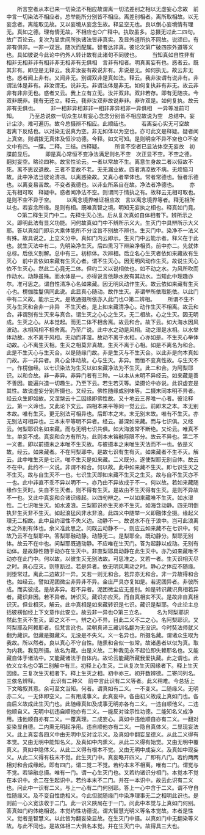 <!-- { "loadSidebar": true } -->
　　所言空者从本已来一切染法不相应故谓离一切法差别之相以无虚妄心念故　前中言一切染法不相应者。总举能所分别皆不相应。离差别相者。离所取相故。以无妄念者。离能取见故。又以妄境从妄念生故。释显空无也。良以倒心妄境情有理无。真如之德。理有情无故。不相应也○广释中。执取虽多。总摄无过此二四句。故广百论云。复次为显世间所执诸法皆非真实。及显外道所执不同故。说颂曰。有非有俱非。一非一双泯。随次而配属。智者达非真。彼论次第广破四宗外道等义也。具如彼说今此论中约外人转计故有此诸句不同彼也。
　　当知真如自性非有相非无相非非有相非非无相非有无俱相　言非有相者。明真离妄有也。惑者云。既其非有。即应是无释云。我非汝妄有故说非有。非说是无。如何执无。故云非无也。惑者闻上非有。又闻非无。别谓双非是真如法。释云。我非汝谓有说非有。非谓法体是非有。非汝谓无。说非无。非谓法体是非无。如何复执非有非无。故云非非有非非无也。惑者又云。我上立有立无。汝并双非。双非若存。即有无随丧。今双非既非。我有无还立。释云。我非汝双非故说非非。非许双是。如何复执。故云非有无俱也。
　　非一相非异相非非一相非非异相非一异俱相　一异等准前可知。
　　乃至总说依一切众生以有妄心念念分别皆不相应故说为空　总结中。妄计尘沙。难可遍历。故今总摄辨不相应。此顺结也。
　　若离妄心实无可空故　若离下反结也。以对染无说真为空。非无如体以为空也。亦可此文是释疑。疑者闻上真空。则谓拨无真体及恒沙功德。今释。如文可知。是则明空不异不空也○不空文中有四。一牒。二释。三结。四释疑。
　　所言不空者已显法体空无妄故　初牒前显后。
　　即是真心常恒不变净法满足则名不空　次正显不空。不空之德。翻对妄空。略论四种。故宝性论云。一者以常故不生。离意生身故二者以恒故不死。离不思议退故。三者不变故不老。无无漏业故。四者清凉故不病。无烦恼习故。此中净法当彼论清凉。以离惑染故。又真心者举体也。常者常德也。恒者乐德也。以离变易苦故。不变者我德也。以非业所系自在故。净法者净德也。
　　亦无有相可取　释疑中。惑者闻净法不空。则谓同于情执之有。故释云无相可取也。是则不空不异于空。
　　以离念境界唯证相应故　言以离念境界等者。释无相所以也。若妄念所缘。是则有相。既唯真智之境。明知无妄执之相也。释真如门竟。
　　○第二释生灭门中二。先释生灭心法。后从复次真如自体相者下。辨所示之义。即明此法有显义功能。问何故真如门中不辨所示义大。生灭门中具辨所示大义耶。答以真如门即示大乘体能所不分诠旨不别故不辨也。生灭门中。染净不一法义有殊。故具说之。上立义分中。真如门内云即示。生灭门中云能示者。释义在于此也。就生灭法中有二。先明染净生灭。后四熏习下辨染净相资。前中亦二。先就体总标。后依义别解。总中有三。初标体。次辨相。后立名心生灭者依如来藏故有生灭心　前中言依如来藏有生灭心者。谓不生灭心。因无明风动作生灭。故说生灭心依不生灭心。然此二心竟无二体。但约二义以说相依也。如不动之水。为风所吹而作动水。动静虽殊。而水体是一。亦得说言依静水故有其动水。当知此中理趣亦尔。准可思之。谓自性清净心名如来藏。因无明风动作生灭。故云依如来藏有生灭心也。楞伽胜鬘俱同此说。此显真心随动。故作生灭。非谓举所依取能依。以此门中有二义故。能示三大。是故通摄所依亦入此门也○第二辨相。
　　所谓不生不灭与生灭和合非一非异　不生灭者。是上如来藏清净心。动作生灭不相离。故云和合。非谓别有生灭来与真合。谓生灭之心心之生灭。无二相故。心之生灭。因无明成。生灭之心。从本觉起。而无二体不相舍离。故云和合。故下云。如大海水因风波动。水相风相不相舍离。乃至广说。此中水之动是风相。动之湿是水相。以水举体动故。水不离于风相。无动而非湿。故动不离于水相。心亦如是。不生灭心举体动故。心不离生灭相。生灭之相莫非真故。生灭不离于心相。如是不离名为和合。此是不生灭心与生灭合。以是随缘门故。非是生灭与不生灭合。以此非是向本真如门故。非一非异者。真心全体动故。心与生灭。非异。而恒不变真性故。与生灭不一。作楞伽经。以七识染法为生灭以如来藏净法为不生灭。此二和合。为阿梨耶识。以和合故。非一非异。非异门者有三种。一以本从末明不异经云。如来藏是善不善因。能遍兴造一切趣生。乃至下云。若生若灭等。梁摄论中亦说。此识虚妄是其性。故说虚妄分别所摄也。又经云。佛性随缘成别味等。二摄末同本明不异者。经云众生即如故。又涅槃云十二因缘即佛性故。又十地云三界唯一心者。彼论释云。第一义谛也。又此论下文云。四相本来平等同一觉云云。前即末之本。本无别本故。唯有生灭。更无别法可相异也。后即本之末。末无别末故。唯有不生灭。亦无别法可相异也。三本末平等明不异者。经云。甚深如来藏。而与七识俱。又经云。何梨耶识名如来藏。而与无明七识共俱。如大海波常不断绝。又论云。唯真不生。单妄不成。真妄和合方有所为。此则本末镕融际限不分。故云不异也。第二不一义者。即以前摄末之本唯不生灭故。与彼摄本之末唯生灭法而不一也。依是义故。经云。如来藏者。不在阿梨耶中。是故七识有生有灭。如来藏者不生不灭。解云。此中唯生灭是七识。唯不生灭是如来藏。二义既分。遂使梨耶无别自体。故云不在中。此约不一义说。非谓不和合。何以故。此中如来藏不生灭。即七识生灭之不生灭。故与自生灭不一也。七识生灭即如来藏不生灭之生灭。故与自不生灭亦不一也。此中非直不乖不异以明不一。亦乃由不异故成于不一。何以故。若如来藏随缘作生灭时。失自不生灭者。则不得有生灭。是故由不生灭得有生灭。是则不异故不一也。又此中真妄和合诸识缘起。以四句辨之。一以如来藏唯不生灭。如水湿性。二七识唯生灭。如水波浪。三梨耶识亦生灭亦不生灭。如海含动静。四无明倒执非生灭非不生灭。如起浪猛风非水非浪。此四义中随举一义即融体全摄。缘起义理无二相故。此中且约湿性不失义边。动静不一。故说水不在于浪中。岂可此浪离水之外别有体也。余义准此思之。问既云动静不一。则应云如来藏不在七识中。何故乃云不在梨耶中。答梨耶融动静。动静无二。是梨耶全。既动静分。梨耶无别体。故云不在中也。问梨耶既通动静。不应唯在生灭门。答为起静以成动。无别有动体。是故静性随于动亦在生灭中。非直梨耶具动静在此生灭中。亦乃如来藏唯不动亦在此门中。何以故。以彼生灭无别法故。可思准之。又若一者。生灭识相灭尽之时。真心应灭。则堕断过。若是异者。依无明风熏动之时。静心之体应不随缘。则堕常过。离此二边故非一异。又若一则无和合。若异亦无和合。非一异故得和合也。如经云。譬如泥团微尘非异非不异。金庄严具亦复如是。若泥团异者。非彼所成。而实彼成。是故非异。若不异者。泥团微尘应无差别。如是转识藏识真相若异者。藏识非因。若不异者。转识灭。藏识亦应灭。而自真相实不灭。是故非自真相识灭。但业相灭。解云。此中真相是如来藏转识是七识。藏识是梨耶。今此论主总括彼楞伽经上下文意作此安立。故云非一异也○第三立名。
　　名为阿梨耶识　然此生灭不生灭。即之义不一。辨之心不异。目此二义不二之心。名阿梨耶识。又阿梨耶及阿赖耶者。但梵言讹也。梁朝真谛三藏训名翻为无没识。今时奘法师就义翻为藏识。但藏是摄藏义。无没是不失义。义一名异也。所摄名藏。谓诸众生取为我故。所以然者。良以真心不守自性。随熏和合似一似常。故诸愚者以似为真。取为内我。我见所摄。故名为藏。由是义故。二种我见永不起位即失赖耶名也。又能藏自体于诸法中。又能藏诸法于自体内。故论云能藏所藏我爱执藏。此之谓也。此依义立名也○第二别解中有三。初释上心生灭。二从复次生灭因缘者下。释上生灭因缘。三复次生灭相者下。释上生灭之相。初中亦三。初开数辨德。二寄问列名。三依名辨释。
　　此识有二种义　前中言此识有二义等者。此义稍难。今总括上下文略叙其意。余可至文当知。何者。谓真如有二义。一不变义。二随缘义。无明亦二义。一无体即空义。二有用成事义。此真妄中。各由初义故成上真如门也。各由后义故成此生灭门也。此随缘真如及成事无明亦各有二义。一违自顺他义。二违他顺自义。无明中初违自顺他亦有二义。一能反对诠示性功德。二能知名义成净用。违他顺自亦有二义。一覆真理。二成妄心。真如中违他顺自亦有二义。一翻对妄染显自德。二内熏无明起净用。违自顺他亦有二义。一隐自真体义。二显现妄法义。此上真妄各四义中由无明中反对诠示义。及真如中翻妄显德义。从此二义得有本觉。又由无明中能知名义。及真如中内熏义。从此二义得有始觉。又由无明中覆真义。真如中隐体义。从此二义得有根本不觉。又由无明中成妄义。及真如中现妄义。从此二义得有枝末不觉。此生灭门中。真妄略开四义。广即有八门。若约两两相对和合成缘起。即有四门。谓二觉二不觉。若约本末不相离。唯有二门。谓觉与不觉。若镕融总摄。唯有一门。谓一心生灭门也。又若约诸识分相门。本觉本不觉在本识中。余二在生起识中。若约本末不二门。并在一本识中。故云此识有二义也。问此中一识有二义。与上一心有二门何别耶。答上一心中含于二义。谓不守自性随缘义。及不变自性绝相义。今此但就随缘门中染净理事无二之相明此识也。是则前一心义宽该收于二门。此一识义陜局在于一门。问此中本觉与上真如门何别。答真如门约体绝相说。本觉约性功德说。谓大智慧光明义等名本觉故。本者是性义。觉者是智慧义。以此皆为翻妄染显故。在生灭门中摄。以真如门中无翻染等义故。与此不同也。是故体相二大俱名本觉。并在生灭门中。故得具三大也。
